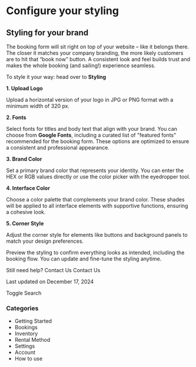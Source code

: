 Configure your styling
======================

  

Styling for your brand
----------------------

The booking form will sit right on top of your website – like it belongs there. The closer it matches your company branding, the more likely customers are to hit that “book now” button. A consistent look and feel builds trust and makes the whole booking (and sailing!) experience seamless.

To style it your way: head over to **Styling**

  

**1. Upload Logo**

Upload a horizontal version of your logo in JPG or PNG format with a minimum width of 320 px.

**2. Fonts**

Select fonts for titles and body text that align with your brand. You can choose from **Google Fonts**, including a curated list of "featured fonts" recommended for the booking form. These options are optimized to ensure a consistent and professional appearance.

**3. Brand Color**

Set a primary brand color that represents your identity. You can enter the HEX or RGB values directly or use the color picker with the eyedropper tool.

**4. Interface Color**

Choose a color palette that complements your brand color. These shades will be applied to all interface elements with supportive functions, ensuring a cohesive look.

**5. Corner Style**

Adjust the corner style for elements like buttons and background panels to match your design preferences.

Preview the styling to confirm everything looks as intended, including the booking flow. You can update and fine-tune the styling anytime.

Still need help?
Contact Us
Contact Us

Last updated on December 17, 2024






Toggle Search

### Categories

* Getting Started
* Bookings
* Inventory
* Rental Method
* Settings
* Account
* How to use